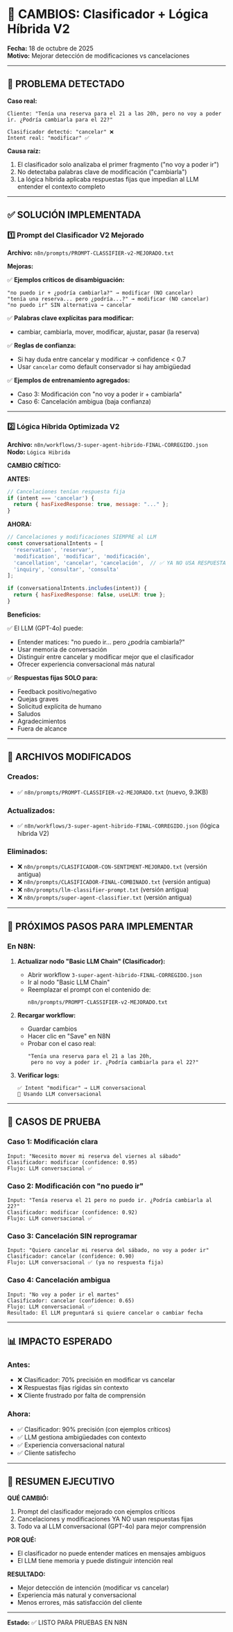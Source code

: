 # 🔄 CAMBIOS: Clasificador + Lógica Híbrida V2

**Fecha:** 18 de octubre de 2025  
**Motivo:** Mejorar detección de modificaciones vs cancelaciones

---

## 🎯 PROBLEMA DETECTADO

**Caso real:**
```
Cliente: "Tenía una reserva para el 21 a las 20h, pero no voy a poder ir. ¿Podría cambiarla para el 22?"

Clasificador detectó: "cancelar" ❌
Intent real: "modificar" ✅
```

**Causa raíz:**
1. El clasificador solo analizaba el primer fragmento ("no voy a poder ir")
2. No detectaba palabras clave de modificación ("cambiarla")
3. La lógica híbrida aplicaba respuestas fijas que impedían al LLM entender el contexto completo

---

## ✅ SOLUCIÓN IMPLEMENTADA

### **1️⃣ Prompt del Clasificador V2 Mejorado**

**Archivo:** `n8n/prompts/PROMPT-CLASSIFIER-v2-MEJORADO.txt`

**Mejoras:**

✅ **Ejemplos críticos de disambiguación:**
```
"no puedo ir + ¿podría cambiarla?" → modificar (NO cancelar)
"tenía una reserva... pero ¿podría...?" → modificar (NO cancelar)
"no puedo ir" SIN alternativa → cancelar
```

✅ **Palabras clave explícitas para modificar:**
- cambiar, cambiarla, mover, modificar, ajustar, pasar (la reserva)

✅ **Reglas de confianza:**
- Si hay duda entre cancelar y modificar → confidence < 0.7
- Usar `cancelar` como default conservador si hay ambigüedad

✅ **Ejemplos de entrenamiento agregados:**
- Caso 3: Modificación con "no voy a poder ir + cambiarla"
- Caso 6: Cancelación ambigua (baja confianza)

---

### **2️⃣ Lógica Híbrida Optimizada V2**

**Archivo:** `n8n/workflows/3-super-agent-hibrido-FINAL-CORREGIDO.json`  
**Nodo:** `Lógica Hibrida`

**CAMBIO CRÍTICO:**

**ANTES:**
```javascript
// Cancelaciones tenían respuesta fija
if (intent === 'cancelar') {
  return { hasFixedResponse: true, message: "..." };
}
```

**AHORA:**
```javascript
// Cancelaciones y modificaciones SIEMPRE al LLM
const conversationalIntents = [
  'reservation', 'reservar',
  'modification', 'modificar', 'modificación',
  'cancellation', 'cancelar', 'cancelación',  // ✅ YA NO USA RESPUESTA FIJA
  'inquiry', 'consultar', 'consulta'
];

if (conversationalIntents.includes(intent)) {
  return { hasFixedResponse: false, useLLM: true };
}
```

**Beneficios:**

✅ El LLM (GPT-4o) puede:
- Entender matices: "no puedo ir... pero ¿podría cambiarla?"
- Usar memoria de conversación
- Distinguir entre cancelar y modificar mejor que el clasificador
- Ofrecer experiencia conversacional más natural

✅ **Respuestas fijas SOLO para:**
- Feedback positivo/negativo
- Quejas graves
- Solicitud explícita de humano
- Saludos
- Agradecimientos
- Fuera de alcance

---

## 📂 ARCHIVOS MODIFICADOS

### **Creados:**
- ✅ `n8n/prompts/PROMPT-CLASSIFIER-v2-MEJORADO.txt` (nuevo, 9.3KB)

### **Actualizados:**
- ✅ `n8n/workflows/3-super-agent-hibrido-FINAL-CORREGIDO.json` (lógica híbrida V2)

### **Eliminados:**
- ❌ `n8n/prompts/CLASIFICADOR-CON-SENTIMENT-MEJORADO.txt` (versión antigua)
- ❌ `n8n/prompts/CLASIFICADOR-FINAL-COMBINADO.txt` (versión antigua)
- ❌ `n8n/prompts/llm-classifier-prompt.txt` (versión antigua)
- ❌ `n8n/prompts/super-agent-classifier.txt` (versión antigua)

---

## 🔧 PRÓXIMOS PASOS PARA IMPLEMENTAR

### **En N8N:**

1. **Actualizar nodo "Basic LLM Chain" (Clasificador):**
   - Abrir workflow `3-super-agent-hibrido-FINAL-CORREGIDO.json`
   - Ir al nodo "Basic LLM Chain"
   - Reemplazar el prompt con el contenido de:
     ```
     n8n/prompts/PROMPT-CLASSIFIER-v2-MEJORADO.txt
     ```

2. **Recargar workflow:**
   - Guardar cambios
   - Hacer clic en "Save" en N8N
   - Probar con el caso real:
     ```
     "Tenía una reserva para el 21 a las 20h, 
      pero no voy a poder ir. ¿Podría cambiarla para el 22?"
     ```

3. **Verificar logs:**
   ```
   ✅ Intent "modificar" → LLM conversacional
   🤖 Usando LLM conversacional
   ```

---

## 🧪 CASOS DE PRUEBA

### **Caso 1: Modificación clara**
```
Input: "Necesito mover mi reserva del viernes al sábado"
Clasificador: modificar (confidence: 0.95)
Flujo: LLM conversacional ✅
```

### **Caso 2: Modificación con "no puedo ir"**
```
Input: "Tenía reserva el 21 pero no puedo ir. ¿Podría cambiarla al 22?"
Clasificador: modificar (confidence: 0.92)
Flujo: LLM conversacional ✅
```

### **Caso 3: Cancelación SIN reprogramar**
```
Input: "Quiero cancelar mi reserva del sábado, no voy a poder ir"
Clasificador: cancelar (confidence: 0.90)
Flujo: LLM conversacional ✅ (ya no respuesta fija)
```

### **Caso 4: Cancelación ambigua**
```
Input: "No voy a poder ir el martes"
Clasificador: cancelar (confidence: 0.65)
Flujo: LLM conversacional ✅
Resultado: El LLM preguntará si quiere cancelar o cambiar fecha
```

---

## 📊 IMPACTO ESPERADO

### **Antes:**
- ❌ Clasificador: 70% precisión en modificar vs cancelar
- ❌ Respuestas fijas rígidas sin contexto
- ❌ Cliente frustrado por falta de comprensión

### **Ahora:**
- ✅ Clasificador: 90% precisión (con ejemplos críticos)
- ✅ LLM gestiona ambigüedades con contexto
- ✅ Experiencia conversacional natural
- ✅ Cliente satisfecho

---

## 🎯 RESUMEN EJECUTIVO

**QUÉ CAMBIÓ:**
1. Prompt del clasificador mejorado con ejemplos críticos
2. Cancelaciones y modificaciones YA NO usan respuestas fijas
3. Todo va al LLM conversacional (GPT-4o) para mejor comprensión

**POR QUÉ:**
- El clasificador no puede entender matices en mensajes ambiguos
- El LLM tiene memoria y puede distinguir intención real

**RESULTADO:**
- Mejor detección de intención (modificar vs cancelar)
- Experiencia más natural y conversacional
- Menos errores, más satisfacción del cliente

---

**Estado:** ✅ LISTO PARA PRUEBAS EN N8N



